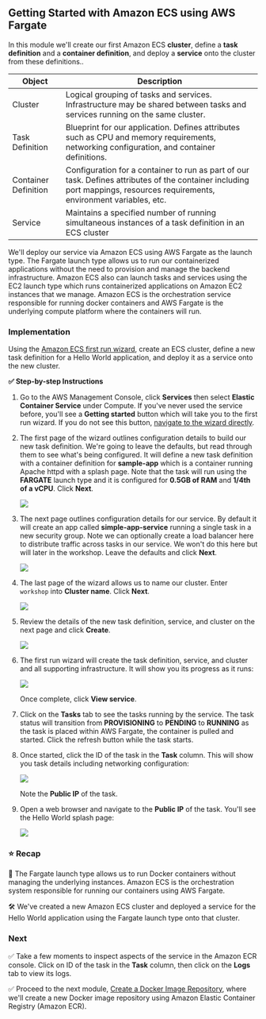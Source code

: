 ## Getting Started with Amazon ECS using AWS Fargate

In this module we'll create our first Amazon ECS **cluster**, define a **task
definition** and a **container definition**, and deploy a **service** onto the
cluster from these definitions..

| Object | Description |
| ------------ | ------------------------------------------------------------ |
| Cluster | Logical grouping of tasks and services. Infrastructure may be shared between tasks and services running on the same cluster. |
| Task Definition | Blueprint for our application. Defines attributes such as CPU and memory requirements, networking configuration, and container definitions. |
| Container Definition | Configuration for a container to run as part of our task. Defines attributes of the container including port mappings, resources requirements, environment variables, etc. |
| Service | Maintains a specified number of running simultaneous instances of a task definition in an ECS cluster |

We'll deploy our service via Amazon ECS using AWS Fargate as the launch type.
The Fargate launch type allows us to run our containerized applications
without the need to provision and manage the backend infrastructure. Amazon ECS
also can launch tasks and services using the EC2 launch type which runs
containerized applications on Amazon EC2 instances that we manage. Amazon ECS
is the orchestration service responsible for running docker containers and AWS
Fargate is the underlying compute platform where the containers will run.

### Implementation

Using the [Amazon ECS first run wizard][first-run], create an ECS cluster,
define a new task definition for a Hello World application, and deploy it as a
service onto the new cluster.

**✅ Step-by-step Instructions**

1. Go to the AWS Management Console, click **Services** then select **Elastic
   Container Service** under Compute. If you've never used the service before,
   you'll see a **Getting started** button which will take you to the first run
   wizard. If you do not see this button, [navigate to the wizard
   directly][first-run].

1. The first page of the wizard outlines configuration details to build our new
   task definition. We're going to leave the defaults, but read through them to
   see what's being configured. It will define a new task definition with a
   container definition for **sample-app** which is a container running Apache
   httpd with a splash page. Note that the task will run using the **FARGATE**
   launch type and it is configured for **0.5GB of RAM** and **1/4th of a
   vCPU**. Click **Next**.

    ![](images/getting-started-with-amazon-ecs-using-aws-fargate/container-and-task-definition.png)

1. The next page outlines configuration details for our service. By default it
   will create an app called **simple-app-service** running a single task in a
   new security group. Note we can optionally create a load balancer here to
   distribute traffic across tasks in our service. We won't do this here but
   will later in the workshop. Leave the defaults and click **Next**.

    ![](images/getting-started-with-amazon-ecs-using-aws-fargate/service.png)

1. The last page of the wizard allows us to name our cluster. Enter `workshop`
   into **Cluster name**. Click **Next**.

    ![](images/getting-started-with-amazon-ecs-using-aws-fargate/cluster.png)

1. Review the details of the new task definition, service, and cluster on the
   next page and click **Create**.

    ![](images/getting-started-with-amazon-ecs-using-aws-fargate/review.png)

1. The first run wizard will create the task definition, service, and cluster
   and all supporting infrastructure. It will show you its progress as it runs:

    ![](images/getting-started-with-amazon-ecs-using-aws-fargate/creation-status.png)

    Once complete, click **View service**.

1. Click on the **Tasks** tab to see the tasks running by the service. The task
   status will transition from **PROVISIONING** to **PENDING** to **RUNNING** as
   the task is placed within AWS Fargate, the container is pulled and started.
   Click the refresh button while the task starts.

1. Once started, click the ID of the task in the **Task** column. This will show
   you task details including networking configuration:

    ![](images/getting-started-with-amazon-ecs-using-aws-fargate/task-detail.png)

    Note the **Public IP** of the task.

1. Open a web browser and navigate to the **Public IP** of the task. You'll see
   the Hello World splash page:

    ![](images/getting-started-with-amazon-ecs-using-aws-fargate/splash-page.png)

[first-run]: https://console.aws.amazon.com/ecs/home?region=us-east-1#/firstRun

### ⭐ Recap

🔑 The Fargate launch type allows us to run Docker containers without managing
the underlying instances. Amazon ECS is the orchestration system responsible
for running our containers using AWS Fargate.

🛠️ We've created a new Amazon ECS cluster and deployed a service for the Hello
World application using the Fargate launch type onto that cluster.

### Next

✅  Take a few moments to inspect aspects of the service in the Amazon ECR
console. Click on ID of the task in the **Task** column, then click on the
**Logs** tab to view its logs.

✅  Proceed to the next module, [Create a Docker Image
Repository][create-docker-image-repo], where we'll create a new Docker image
repository using Amazon Elastic Container Registry (Amazon ECR).

[create-docker-image-repo]: create-a-docker-image-repository.html
